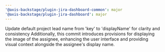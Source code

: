 ```yaml
---
'@axis-backstage/plugin-jira-dashboard-common': major
'@axis-backstage/plugin-jira-dashboard': major
---
```


Update default project lead name from 'key' to 'displayName' for clarity and consistency Additionally, this commit introduces provisions for displaying the image of the assignee, enhancing the user interface and providing visual context alongside the assignee's display name.
